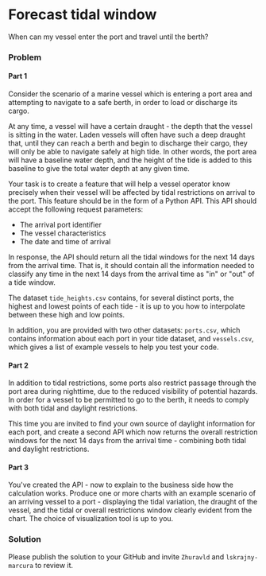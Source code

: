 # Forecast tidal window

When can my vessel enter the port and travel until the berth?

### Problem

#### Part 1

Consider the scenario of a marine vessel which is entering a port area and attempting to navigate to a safe berth, in order to load or discharge its cargo.

At any time, a vessel will have a certain draught - the depth that the vessel is sitting in the water. Laden vessels will often have such a deep draught that, until they can reach a berth and begin to discharge their cargo, they will only be able to navigate safely at high tide. In other words, the port area will have a baseline water depth, and the height of the tide is added to this baseline to give the total water depth at any given time.

Your task is to create a feature that will help a vessel operator know precisely when their vessel will be affected by tidal restrictions on arrival to the port.
This feature should be in the form of a Python API. This API should accept the following request parameters:
- The arrival port identifier
- The vessel characteristics
- The date and time of arrival

In response, the API should return all the tidal windows for the next 14 days from the arrival time. That is, it should contain all the information needed to classify any time in the next 14 days from the arrival time as "in" or "out" of a tide window.

The dataset `tide_heights.csv` contains, for several distinct ports, the highest and lowest points of each tide - it is up to you how to interpolate between these high and low points.

In addition, you are provided with two other datasets: `ports.csv`, which contains information about each port in your tide dataset, and `vessels.csv`, which gives a list of example vessels to help you test your code.

#### Part 2

In addition to tidal restrictions, some ports also restrict passage through the port area during nighttime, due to the reduced visibility of potential hazards. In order for a vessel to be permitted to go to the berth, it needs to comply with both tidal and daylight restrictions.

This time you are invited to find your own source of daylight information for each port, and create a second API which now returns the overall restriction windows for the next 14 days from the arrival time - combining both tidal and daylight restrictions.

#### Part 3

You've created the API - now to explain to the business side how the calculation works. Produce one or more charts with an example scenario of an arriving vessel to a port - displaying the tidal variation, the draught of the vessel, and the tidal or overall restrictions window clearly evident from the chart. The choice of visualization tool is up to you.

### Solution
Please publish the solution to your GitHub and invite `Zhuravld` and `lskrajny-marcura` to review it.